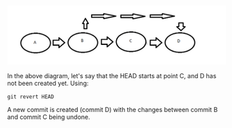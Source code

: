 ![Git revert diagram](./images/gitrevertdiagram.png)

In the above diagram, let's say that the HEAD starts at point C, and D has not been created yet. Using:

```git
git revert HEAD
```

A new commit is created (commit D) with the changes between commit B and commit C being undone.